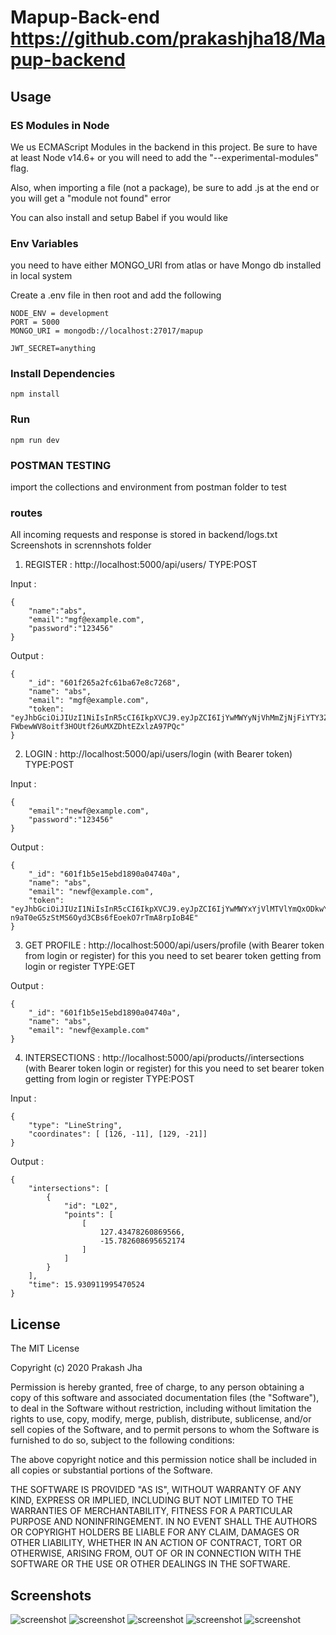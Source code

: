 # Mapup-Back-end https://github.com/prakashjha18/Mapup-backend

## Usage

### ES Modules in Node

We us ECMAScript Modules in the backend in this project. Be sure to have at least Node v14.6+ or you will need to add the "--experimental-modules" flag.

Also, when importing a file (not a package), be sure to add .js at the end or you will get a "module not found" error

You can also install and setup Babel if you would like

### Env Variables
you need to have either MONGO_URI from atlas or have Mongo db installed in local system

Create a .env file in then root and add the following

```
NODE_ENV = development
PORT = 5000
MONGO_URI = mongodb://localhost:27017/mapup

JWT_SECRET=anything
```

### Install Dependencies 

```
npm install
```

### Run

```
npm run dev

```
### POSTMAN TESTING

import the collections and environment from postman folder to test

### routes

All incoming requests and response is stored in backend/logs.txt
Screenshots in scrennshots folder

1) REGISTER : http://localhost:5000/api/users/
TYPE:POST
 
Input :
```
{
    "name":"abs",
    "email":"mgf@example.com",
    "password":"123456"
}
```
Output :
```
{
    "_id": "601f265a2fc61ba67e8c7268",
    "name": "abs",
    "email": "mgf@example.com",
    "token": "eyJhbGciOiJIUzI1NiIsInR5cCI6IkpXVCJ9.eyJpZCI6IjYwMWYyNjVhMmZjNjFiYTY3ZThjNzI2OCIsImlhdCI6MTYxMjY1NDE3MSwiZXhwIjoxNjE1MjQ2MTcxfQ.3zWl-FWbewWV8oitf3HOUtf26uMXZDhtEZxlzA97PQc"
}
```
2) LOGIN : http://localhost:5000/api/users/login (with Bearer token)
TYPE:POST

Input :
```
{
    "email":"newf@example.com",
    "password":"123456"
}
```
Output :
```
{
    "_id": "601f1b5e15ebd1890a04740a",
    "name": "abs",
    "email": "newf@example.com",
    "token": "eyJhbGciOiJIUzI1NiIsInR5cCI6IkpXVCJ9.eyJpZCI6IjYwMWYxYjVlMTVlYmQxODkwYTA0NzQwYSIsImlhdCI6MTYxMjY1NTUxMiwiZXhwIjoxNjE1MjQ3NTEyfQ.K-n9aT0eG5zStMS6Oyd3CBs6fEoekO7rTmA8rpIoB4E"
}
```

3) GET PROFILE : http://localhost:5000/api/users/profile (with Bearer token from login or register)
for this you need to set bearer token getting from login or register
TYPE:GET

Output :
```
{
    "_id": "601f1b5e15ebd1890a04740a",
    "name": "abs",
    "email": "newf@example.com"
}
```
4) INTERSECTIONS : http://localhost:5000/api/products//intersections (with Bearer token login or register)
for this you need to set bearer token getting from login or register
TYPE:POST

Input :
```
{
    "type": "LineString",
    "coordinates": [ [126, -11], [129, -21]]
}
```
Output :
```
{
    "intersections": [
        {
            "id": "L02",
            "points": [
                [
                    127.43478260869566,
                    -15.782608695652174
                ]
            ]
        }
    ],
    "time": 15.930911995470524
}
```
## License

The MIT License

Copyright (c) 2020 Prakash Jha

Permission is hereby granted, free of charge, to any person obtaining a copy
of this software and associated documentation files (the "Software"), to deal
in the Software without restriction, including without limitation the rights
to use, copy, modify, merge, publish, distribute, sublicense, and/or sell
copies of the Software, and to permit persons to whom the Software is
furnished to do so, subject to the following conditions:

The above copyright notice and this permission notice shall be included in
all copies or substantial portions of the Software.

THE SOFTWARE IS PROVIDED "AS IS", WITHOUT WARRANTY OF ANY KIND, EXPRESS OR
IMPLIED, INCLUDING BUT NOT LIMITED TO THE WARRANTIES OF MERCHANTABILITY,
FITNESS FOR A PARTICULAR PURPOSE AND NONINFRINGEMENT. IN NO EVENT SHALL THE
AUTHORS OR COPYRIGHT HOLDERS BE LIABLE FOR ANY CLAIM, DAMAGES OR OTHER
LIABILITY, WHETHER IN AN ACTION OF CONTRACT, TORT OR OTHERWISE, ARISING FROM,
OUT OF OR IN CONNECTION WITH THE SOFTWARE OR THE USE OR OTHER DEALINGS IN
THE SOFTWARE.


## Screenshots


![screenshot](https://github.com/prakashjha18/Mapup-backend/blob/main/screenshots/1.png)
![screenshot](https://github.com/prakashjha18/Mapup-backend/blob/main/screenshots/2.png)
![screenshot](https://github.com/prakashjha18/Mapup-backend/blob/main/screenshots/3.png)
![screenshot](https://github.com/prakashjha18/Mapup-backend/blob/main/screenshots/4.png)
![screenshot](https://github.com/prakashjha18/Mapup-backend/blob/main/screenshots/5.png)